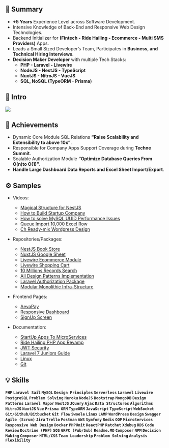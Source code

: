 ## 📜 Summary

- **+5 Years** Experience Level across Software Development.
- Intensive Knowledge of Back-End and Responsive Web Design Technologies.
- Backend Initializer for **(Fintech - Ride Hailing - Ecommerce - Multi SMS Providers)** Apps.
- Leads a Small Sized Developer’s Team, Participates in **Business, and Technical Hiring Interviews**.
- **Decision Maker Developer** with multiple Tech Stacks:
  - **PHP - Laravel - Livewire**
  - **NodeJS - NestJS - TypeScript**
  - **NuxtJS - NitroJS - VueJS**
  - **SQL, NoSQL (TypeORM - Prisma)**
## 🎥 Intro
[![](https://img.youtube.com/vi/9KRp-MRkQlA/0.jpg)](https://www.youtube.com/watch?v=9KRp-MRkQlA)

## 🏅 Achievements
- Dynamic Core Module SQL Relations **“Raise Scalability and Extensibility to above 10x”**.
- Responsible for Company Apps Support Coverage during **Techne Summit**.
- Scalable Authorization Module **“Optimize Database Queries From O(n)to O(1)”**.
- **Handle Large Dashboard Data Reports and Excel Sheet Import/Export**.

## ⚙️ Samples

- Videos:
  - [Magical Structure for NestJS](https://youtu.be/UfOL4bM6BFA?si=JZaDbGHRzoQzMNa2)
  - [How to Build Startup Company](https://www.youtube.com/watch?v=TxnQK2JMJsk&list=PL5NORh6eJve5IYxzz_2g4IqgIbeYIGsd-)
  - [How to solve MySQL UUID Performance Issues](https://youtu.be/tF-0xpbdnvQ?si=-fbKLBJLt5ohz_3-)
  - [Queue Import 10,000 Excel Row](https://youtu.be/8rP9GRuBH-w?si=y0PmYw_lixSbdTa1)
  - [Ch Ready-mix Wordpress Design](https://drive.google.com/file/d/1VZZhyV-FXZzdlm3CbgvIgiXEljjgfKF_/view)

- Repositories/Packages:
  - [NestJS Book Store](https://github.com/abdallah-zaghloul/book-store?tab=readme-ov-file#bookstore-app-using-nestjs)
  - [NuxtJS Google Sheet](https://github.com/abdallah-zaghloul/nuxt-google-sheet?tab=readme-ov-file#google-sheet-embedded-app-using-nuxt)
  - [Livewire Ecommerce Module](https://github.com/abdallah-zaghloul/youcan-task#live-demo)
  - [Livewire Shopping Cart](https://github.com/abdallah-zaghloul/mnjz-task#live-demo)
  - [10 Millions Records Search](https://github.com/abdallah-zaghloul/4sale-task#4sale-task)
  - [All Design Patterns Implementation](https://github.com/abdallah-zaghloul/design-patterns)
  - [Laravel Authorization Package](https://github.com/abdallah-zaghloul/laravel-authorization)
  - [Modular Monolithic Infra-Structure](https://github.com/abdallah-zaghloul/LBX-task#project-infra-structure)
  
- Frontend Pages:
  - [AevaPay](https://www.aevapay.com/)
  - [Responsive Dashboard](https://abdallah-zaghloul.github.io/pure-css-dashboard/)
  - [SignUp Screen](https://abdallah-zaghloul.github.io/pure-css-signup/)

- Documentation:
  - [StartUp Apps To MicroServices](https://drive.google.com/file/d/1085N9rx1rcuIShbjc52hEYUCw-4FZuhd/view)
  - [Ride Hailing PHP App Revamp](https://drive.google.com/file/d/1sSaXJfUCdfYC42kJL1KAny0lKTaGcV3a/view)
  - [JWT Security](https://drive.google.com/file/d/1I8Ql7-6QJd5TBi0-t3l5oUAzFr_Z1sbY/view)
  - [Laravel 7 Juniors Guide](https://drive.google.com/file/d/12RZOt3NEEDg1Xk2yWAbILKpoIo9UXWsa/view)
  - [Linux](https://drive.google.com/file/d/1PgnQldBCjQhMlDVPHxLQJblN0FVH45oF/view)
  - [Git](https://drive.google.com/file/d/14_Htb1mJzZbN7jXIknqGsiepZxvrRT5Q/view)

## 💡 Skills
**`PHP`  `Laravel Sail`  `MySQL`  `Design Principles`  `Serverless`
`Laravel`  `Livewire`  `PostgreSQL`  `Problem Solving`  `Heroku`
`NodeJS`  `Bootstrap`  `MongoDB`  `Design Patterns`  `Laravel Vapor`
`NestJS`  `JQuery`  `Ajax`  `Data Structures`  `Algorithms`
`NitroJS`  `NuxtJS`  `Vue`  `Prisma ORM`  `TypeORM`
`JavaScript`  `TypeScript`  `WebSocket`  `Git/Github/Bitbucket`  `Git Flow`
`Swoole`  `Linux`  `LAMP`  `WordPress` `Design`  `Swagger`
`Agile (Scrum)`  `Jira`  `Trello`  `Postman`  `AWS`
`Symfony`  `Redis`  `OOP`  `MicroServices`  `Responsive Web Design`
`Docker`  `PHPUnit`  `ReactPHP`  `Ratchet`  `Xdebug`
`RDS`  `Code Review`  `Doctrine (PHP)`  `SQS`  `GRPC (Pub/Sub)`
`Readme.MD`  `Composer`  `NPM`  `Decision Making`  `Composer`
`HTML/CSS`  `Team Leadership`  `Problem Solving`  `Analysis`  `Flexibility`**
